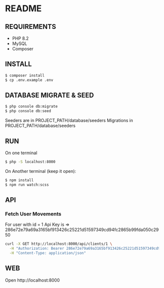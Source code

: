 # README

## REQUIREMENTS

- PHP 8.2
- MySQL
- Composer

## INSTALL
```bash
$ composer install
$ cp .env.example .env
```

## DATABASE MIGRATE & SEED
```bash
$ php console db:migrate
$ php console db:seed
```

Seeders are in PROJECT_PATH/database/seeders
Migrations in PROJECT_PATH/database/seeders

## RUN
On one terminal
```bash
$ php -S localhost:8000
```

On Another terminal (keep it open):
```bash
$ npm install
$ npm run watch:scss
```

## API

### Fetch User Movements

For user with id = 1
Api Key is => 286e72e79a69a3165bf913426c25221d51597349cd94fc2865b99fda050c2950

```bash
curl -X GET http://localhost:8000/api/clients/1 \
  -H "Authorization: Bearer 286e72e79a69a3165bf913426c25221d51597349cd94fc2865b99fda050c2950" \
  -H "Content-Type: application/json" 
```

## WEB

Open http://localhost:8000